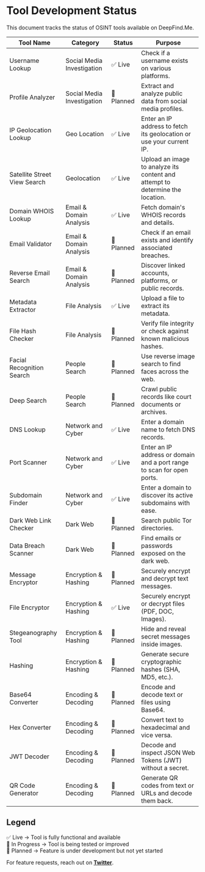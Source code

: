 # Tool Development Status  

This document tracks the status of OSINT tools available on DeepFind.Me.  

| Tool Name                    | Category                   | Status          | Purpose                                                                      |
|------------------------------|----------------------------|-----------------|------------------------------------------------------------------------------|
| Username Lookup              | Social Media Investigation | ✅ Live        | Check if a username exists on various platforms.                             |
| Profile Analyzer             | Social Media Investigation | 🚧 Planned     | Extract and analyze public data from social media profiles.                  |
| IP Geolocation Lookup        | Geo Location               | ✅ Live        | Enter an IP address to fetch its geolocation or use your current IP.         |
| Satellite Street View Search | Geolocation                | ✅ Live        | Upload an image to analyze its content and attempt to determine the location.| 
| Domain WHOIS Lookup          | Email & Domain Analysis    | ✅ Live        | Fetch domain's WHOIS records and details.                                    |
| Email Validator              | Email & Domain Analysis    | 🚧 Planned     | Check if an email exists and identify associated breaches.                   |
| Reverse Email Search         | Email & Domain Analysis    | 🚧 Planned     | Discover linked accounts, platforms, or public records.                      |
| Metadata Extractor           | File Analysis              | ✅ Live        | Upload a file to extract its metadata.                                       |
| File Hash Checker            | File Analysis              | 🚧 Planned     | Verify file integrity or check against known malicious hashes.               |
| Facial Recognition Search    | People Search              | 🚧 Planned     | Use reverse image search to find faces across the web.                       |
| Deep Search                  | People Search              | 🚧 Planned     | Crawl public records like court documents or archives.                       |
| DNS Lookup                   | Network and Cyber          | ✅ Live        | Enter a domain name to fetch DNS records.                                    |
| Port Scanner                 | Network and Cyber          | ✅ Live        | Enter an IP address or domain and a port range to scan for open ports.       |
| Subdomain Finder             | Network and Cyber          | ✅ Live        | Enter a domain to discover its active subdomains with ease.                  |
| Dark Web Link Checker        | Dark Web                   | 🚧 Planned     | Search public Tor directories.                                               |
| Data Breach Scanner          | Dark Web                   | 🚧 Planned     | Find emails or passwords exposed on the dark web.                            |
| Message Encryptor            | Encryption & Hashing       | 🚧 Planned     | Securely encrypt and decrypt text messages.                                  |
| File Encryptor               | Encryption & Hashing       | ✅ Live        | Securely encrypt or decrypt files (PDF, DOC, Images).                        |
| Stegeanography Tool          | Encryption & Hashing       | 🚧 Planned     | Hide and reveal secret messages inside images.                               |
| Hashing                      | Encryption & Hashing       | 🚧 Planned     | Generate secure cryptographic hashes (SHA, MD5, etc.).                       |
| Base64 Converter             | Encoding & Decoding        | 🚧 Planned     | Encode and decode text or files using Base64.                                |
| Hex Converter                | Encoding & Decoding        | 🚧 Planned     | Convert text to hexadecimal and vice versa.                                  |
| JWT Decoder                  | Encoding & Decoding        | 🚧 Planned     | Decode and inspect JSON Web Tokens (JWT) without a secret.                   |             
| QR Code Generator            | Encoding & Decoding        | 🚧 Planned     | Generate QR codes from text or URLs and decode them back.                    |            


## **Legend**  

✅ Live → Tool is fully functional and available  
🔄 In Progress → Tool is being tested or improved  
🚧 Planned → Feature is under development but not yet started  

For feature requests, reach out on [**Twitter**](https://x.com/intent/follow?screen_name=_TripathiJi).  
